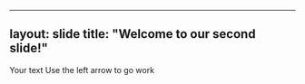 ----
layout: slide
title: "Welcome to our second slide!"
----
Your text
Use the left arrow to go work
